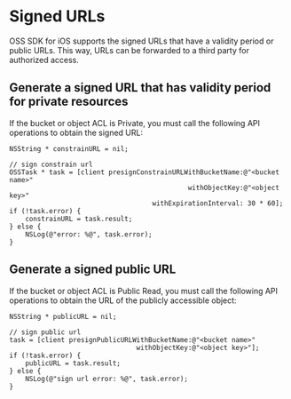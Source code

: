 # Signed URLs

OSS SDK for iOS supports the signed URLs that have a validity period or public URLs. This way, URLs can be forwarded to a third party for authorized access.

## Generate a signed URL that has validity period for private resources

If the bucket or object ACL is Private, you must call the following API operations to obtain the signed URL:

```
NSString * constrainURL = nil;

// sign constrain url
OSSTask * task = [client presignConstrainURLWithBucketName:@"<bucket name>"
                                             withObjectKey:@"<object key>"
                                    withExpirationInterval: 30 * 60];
if (!task.error) {
    constrainURL = task.result;
} else {
    NSLog(@"error: %@", task.error);
}
```

## Generate a signed public URL

If the bucket or object ACL is Public Read, you must call the following API operations to obtain the URL of the publicly accessible object:

```
NSString * publicURL = nil;

// sign public url
task = [client presignPublicURLWithBucketName:@"<bucket name>"
                                withObjectKey:@"<object key>"];
if (!task.error) {
    publicURL = task.result;
} else {
    NSLog(@"sign url error: %@", task.error);
}
            
```

